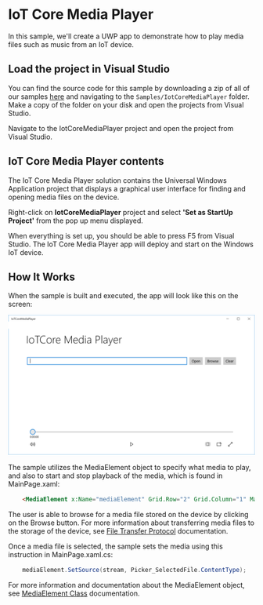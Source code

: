 # IoT Core Media Player

In this sample, we'll create a UWP app to demonstrate how to play media files such as music from an IoT device.

## Load the project in Visual Studio

You can find the source code for this sample by downloading a zip of all of our samples [here](https://github.com/Microsoft/Windows-iotcore-samples/archive/master.zip) and navigating to the `Samples/IotCoreMediaPlayer` folder.  Make a copy of the folder on your disk and open the projects from Visual Studio.

Navigate to the IotCoreMediaPlayer project and open the project from Visual Studio.

## IoT Core Media Player contents

The IoT Core Media Player solution contains the Universal Windows Application project that displays a graphical user interface for finding and opening media files on the device.

Right-click on **IotCoreMediaPlayer** project and select **'Set as StartUp Project'** from the pop up menu displayed.

When everything is set up, you should be able to press F5 from Visual Studio.  The IoT Core Media Player app will deploy and start on the Windows IoT device.

## How It Works

When the sample is built and executed, the app will look like this on the screen:

![IoTCore Media Player running](../../../Resources/images/IotMediaPlayer/IoTCoreMediaPlayer.png)

The sample utilizes the MediaElement object to specify what media to play, and also to start and stop playback of the media, which is found in MainPage.xaml:

``` HTML
    <MediaElement x:Name="mediaElement" Grid.Row="2" Grid.Column="1" Margin="0,20" AreTransportControlsEnabled="True" />
```
The user is able to browse for a media file stored on the device by clicking on the Browse button.  For more information about transferring media files to the storage of the device, see [File Transfer Protocol](https://docs.microsoft.com/en-us/windows/iot-core/connect-your-device/FTP) documentation.

Once a media file is selected, the sample sets the media using this instruction in MainPage.xaml.cs:

```csharp
	mediaElement.SetSource(stream, Picker_SelectedFile.ContentType);
```
For more information and documentation about the MediaElement object, see [MediaElement Class](https://docs.microsoft.com/en-us/uwp/api/Windows.UI.Xaml.Controls.MediaElement) documentation.


